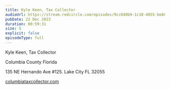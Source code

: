 ```yaml
---
title: Kyle Keen, Tax Collector
audioUrl: https://stream.redcircle.com/episodes/9cc040b9-1c10-4055-be60-cd9b6012252d/stream.mp3
pubDate: 22 Dec 2023
duration: 00:59:31
size: 5
explicit: false
episodeType: full
---
```

Kyle Keen, Tax Collector

Columbia County Florida 

135 NE Hernando Ave #125. Lake City FL 32055

[columbiataxcollector.com](http://columbiataxcollector.com/)